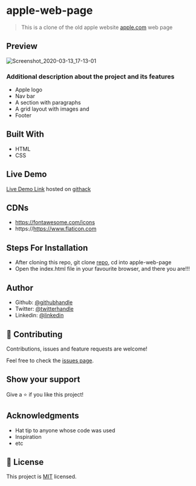 # apple-web-page
> This is a clone of the old apple website [apple.com](https://web.archive.org/web/20140301004610/http://www.apple.com/) web page

## Preview
![Screenshot_2020-03-13_17-13-01](https://user-images.githubusercontent.com/57812000/76663174-3dfbfb80-654e-11ea-8beb-59689f527b54.png)


### Additional description about the project and its features
- Apple logo
- Nav bar
- A section with paragraphs
- A grid layout with images and
- Footer

## Built With

- HTML
- CSS

## Live Demo

[Live Demo Link](https://rawcdn.githack.com/jamezjaz/apple-web-page/a7f5ebc697bdabdde171768b9537255602df459c/index.html) hosted on [githack](https://raw.githack.com)


## CDNs
- https://fontawesome.com/icons
- https://https://www.flaticon.com

## Steps For Installation
- After cloning this repo, git clone [repo](git@github.com:jamezjaz/apple-web-page.git), cd into apple-web-page
- Open the index.html file in your favourite browser, and  there you are!!!


## Author


- Github: [@githubhandle](https://github.com/jamezjaz)
- Twitter: [@twitterhandle](https://twitter.com/jamezjaz90)
- Linkedin: [@linkedin](https://linkedin.com/in/james-odufu-ba2a4a125)


## :handshake: Contributing

Contributions, issues and feature requests are welcome!

Feel free to check the [issues page](issues/).

## Show your support

Give a :star:️ if you like this project!

## Acknowledgments

- Hat tip to anyone whose code was used
- Inspiration
- etc

## :memo: License

This project is [MIT](lic.url) licensed.
